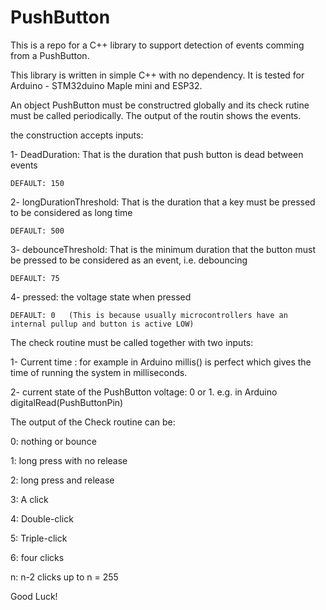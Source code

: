 # PushButton
This is a repo for a C++ library to support detection of events comming from a PushButton.

This library is written in simple C++ with no dependency. It is tested for Arduino - STM32duino Maple mini and ESP32.

An object PushButton must be constructred globally and its check rutine must be called periodically. The output of the routin shows the events. 

the construction accepts inputs:

1- DeadDuration: That is the duration that push button is dead between events

    DEFAULT: 150
    
2- longDurationThreshold: That is the duration that a key must be pressed to be considered as long time

    DEFAULT: 500
    
3- debounceThreshold: That is the minimum duration that the button must be pressed to be considered as an event, i.e. debouncing

    DEFAULT: 75
    
4- pressed: the voltage state when pressed

    DEFAULT: 0   (This is because usually microcontrollers have an internal pullup and button is active LOW)

The check routine must be called together with two inputs:

1- Current time : for example in Arduino millis() is perfect which gives the time of running the system in milliseconds.

2- current state of the PushButton voltage: 0 or 1. e.g. in Arduino digitalRead(PushButtonPin)

The output of the Check routine can be:

0: nothing or bounce

1: long press with no release

2: long press and release

3: A click

4: Double-click

5: Triple-click

6: four clicks

n: n-2 clicks up to n = 255

Good Luck!
